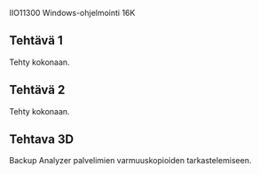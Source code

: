 IIO11300 Windows-ohjelmointi 16K

## Tehtävä 1
Tehty kokonaan.

## Tehtävä 2
Tehty kokonaan.

## Tehtava 3D
Backup Analyzer palvelimien varmuuskopioiden tarkastelemiseen.